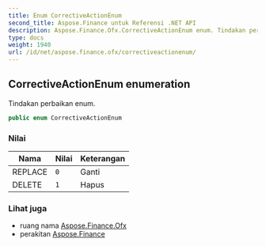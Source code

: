 ```yaml
---
title: Enum CorrectiveActionEnum
second_title: Aspose.Finance untuk Referensi .NET API
description: Aspose.Finance.Ofx.CorrectiveActionEnum enum. Tindakan perbaikan enum.
type: docs
weight: 1940
url: /id/net/aspose.finance.ofx/correctiveactionenum/
---
```

## CorrectiveActionEnum enumeration

Tindakan perbaikan enum.

```csharp
public enum CorrectiveActionEnum
```

### Nilai

| Nama | Nilai | Keterangan |
| --- | --- | --- |
| REPLACE | `0` | Ganti |
| DELETE | `1` | Hapus |

### Lihat juga

* ruang nama [Aspose.Finance.Ofx](../../aspose.finance.ofx/)
* perakitan [Aspose.Finance](../../)


